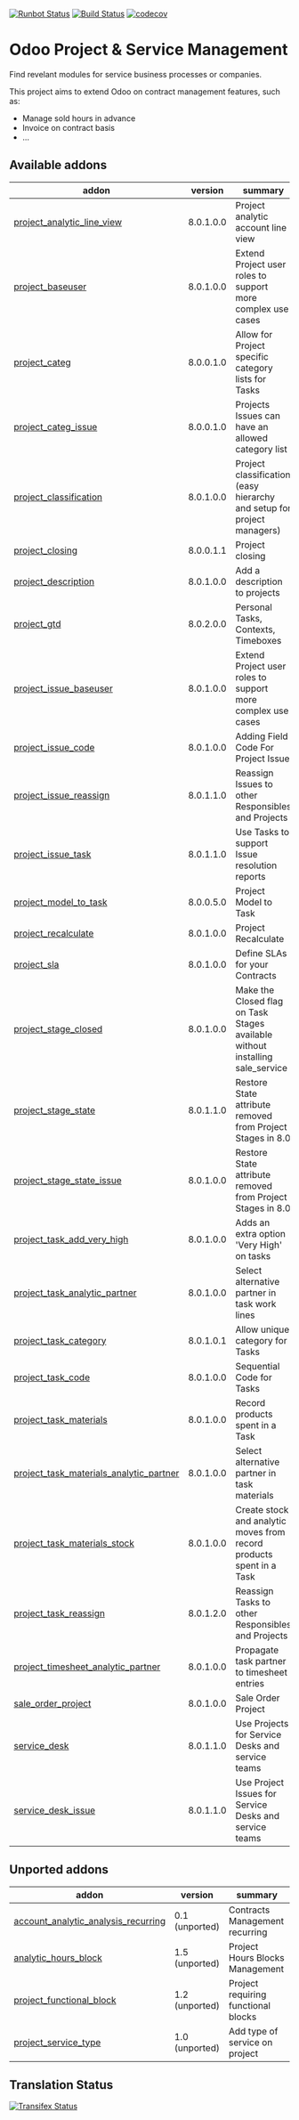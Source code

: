 [![Runbot Status](https://runbot.odoo-community.org/runbot/badge/flat/140/8.0.svg)](https://runbot.odoo-community.org/runbot/repo/github-com-oca-project-140)
[![Build Status](https://travis-ci.org/OCA/project.svg?branch=8.0)](https://travis-ci.org/OCA/project)
[![codecov](https://codecov.io/gh/OCA/project/branch/8.0/graph/badge.svg)](https://codecov.io/gh/OCA/project)

Odoo Project & Service Management
=================================

Find revelant modules for service business processes or companies.

This project aims to extend Odoo on contract management features, such as:

  * Manage sold hours in advance
  * Invoice on contract basis
  * ...

[//]: # (addons)

Available addons
----------------
addon | version | summary
--- | --- | ---
[project_analytic_line_view](project_analytic_line_view/) | 8.0.1.0.0 | Project analytic account line view
[project_baseuser](project_baseuser/) | 8.0.1.0.0 | Extend Project user roles to support more complex use cases
[project_categ](project_categ/) | 8.0.0.1.0 | Allow for Project specific category lists for Tasks
[project_categ_issue](project_categ_issue/) | 8.0.0.1.0 | Projects Issues can have an allowed category list
[project_classification](project_classification/) | 8.0.1.0.0 | Project classification (easy hierarchy and setup for project managers)
[project_closing](project_closing/) | 8.0.0.1.1 | Project closing
[project_description](project_description/) | 8.0.1.0.0 | Add a description to projects
[project_gtd](project_gtd/) | 8.0.2.0.0 | Personal Tasks, Contexts, Timeboxes
[project_issue_baseuser](project_issue_baseuser/) | 8.0.1.0.0 | Extend Project user roles to support more complex use cases
[project_issue_code](project_issue_code/) | 8.0.1.0.0 | Adding Field Code For Project Issue
[project_issue_reassign](project_issue_reassign/) | 8.0.1.1.0 | Reassign Issues to other Responsibles and Projects
[project_issue_task](project_issue_task/) | 8.0.1.1.0 | Use Tasks to support Issue resolution reports
[project_model_to_task](project_model_to_task/) | 8.0.0.5.0 | Project Model to Task
[project_recalculate](project_recalculate/) | 8.0.1.0.0 | Project Recalculate
[project_sla](project_sla/) | 8.0.1.0.0 | Define SLAs for your Contracts
[project_stage_closed](project_stage_closed/) | 8.0.1.0.0 | Make the Closed flag on Task Stages available without installing sale_service
[project_stage_state](project_stage_state/) | 8.0.1.1.0 | Restore State attribute removed from Project Stages in 8.0
[project_stage_state_issue](project_stage_state_issue/) | 8.0.1.0.0 | Restore State attribute removed from Project Stages in 8.0
[project_task_add_very_high](project_task_add_very_high/) | 8.0.1.0.0 | Adds an extra option 'Very High' on tasks
[project_task_analytic_partner](project_task_analytic_partner/) | 8.0.1.0.0 | Select alternative partner in task work lines
[project_task_category](project_task_category/) | 8.0.1.0.1 | Allow unique category for Tasks
[project_task_code](project_task_code/) | 8.0.1.0.0 | Sequential Code for Tasks
[project_task_materials](project_task_materials/) | 8.0.1.0.0 | Record products spent in a Task
[project_task_materials_analytic_partner](project_task_materials_analytic_partner/) | 8.0.1.0.0 | Select alternative partner in task materials
[project_task_materials_stock](project_task_materials_stock/) | 8.0.1.0.0 | Create stock and analytic moves from record products spent in a Task
[project_task_reassign](project_task_reassign/) | 8.0.1.2.0 | Reassign Tasks to other Responsibles and Projects
[project_timesheet_analytic_partner](project_timesheet_analytic_partner/) | 8.0.1.0.0 | Propagate task partner to timesheet entries
[sale_order_project](sale_order_project/) | 8.0.1.0.0 | Sale Order Project
[service_desk](service_desk/) | 8.0.1.1.0 | Use Projects for Service Desks and service teams
[service_desk_issue](service_desk_issue/) | 8.0.1.1.0 | Use Project Issues for Service Desks and service teams

Unported addons
---------------
addon | version | summary
--- | --- | ---
[account_analytic_analysis_recurring](account_analytic_analysis_recurring/) | 0.1 (unported) | Contracts Management recurring
[analytic_hours_block](analytic_hours_block/) | 1.5 (unported) | Project Hours Blocks Management
[project_functional_block](project_functional_block/) | 1.2 (unported) | Project requiring functional blocks
[project_service_type](project_service_type/) | 1.0 (unported) | Add type of service on project

[//]: # (end addons)

Translation Status
------------------
[![Transifex Status](https://www.transifex.com/projects/p/OCA-project-8-0/chart/image_png)](https://www.transifex.com/projects/p/OCA-project-8-0)
